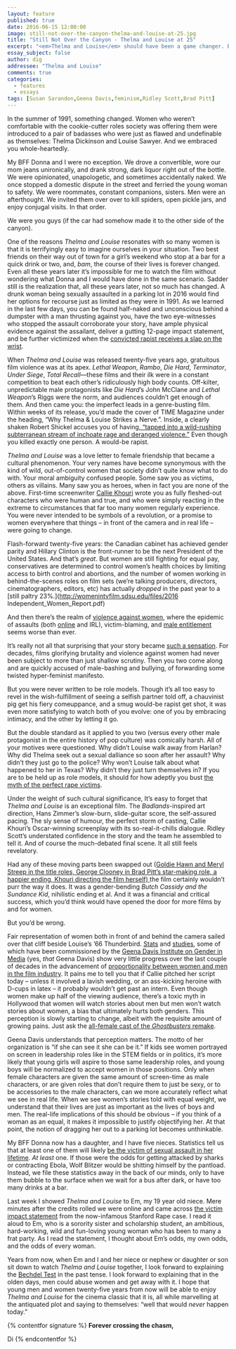 ```yaml
---
layout: feature
published: true
date: 2016-06-15 12:00:00
image: still-not-over-the-canyon-thelma-and-louise-at-25.jpg
title: "Still Not Over the Canyon - Thelma and Louise at 25"
excerpt: "<em>Thelma and Louise</em> should have been a game changer. But it wasn’t. Di Golding explains how, in the last quarter century, so little has changed for women in movies and in real life."
essay_subject: false
author: dig
addressee: "Thelma and Louise"
comments: true
categories:
  - features
  - essays
tags: [Susan Sarandon,Geena Davis,feminism,Ridley Scott,Brad Pitt]
---
```

In the summer of 1991, something changed. Women who weren’t comfortable with the cookie-cutter roles society was offering them were introduced to a pair of badasses who were just as flawed and undefinable as themselves: Thelma Dickinson and Louise Sawyer. And we embraced you whole-heartedly. 

My BFF Donna and I were no exception. We drove a convertible, wore our mom jeans unironically, and drank strong, dark liquor right out of the bottle. We were opinionated, unapologetic, and sometimes accidentally naked. We once stopped a domestic dispute in the street and ferried the young woman to safety. We were roommates, constant companions, sisters. Men were an afterthought. We invited them over over to kill spiders, open pickle jars, and enjoy conjugal visits. In that order. 

We were you guys (if the car had somehow made it to the other side of the canyon). 

One of the reasons _Thelma and Louise_ resonates with so many women is that it is terrifyingly easy to imagine ourselves in your situation. Two best friends on their way out of town for a girl’s weekend who stop at a bar for a quick drink or two, and, _bam_, the course of their lives is forever changed. Even all these years later it’s impossible for me to watch the film without wondering what Donna and I would have done in the same scenario. Sadder still is the realization that, all these years later, not so much has changed. A drunk woman being sexually assaulted in a parking lot in 2016 would find her options for recourse just as limited as they were in 1991. As we learned in the last few days, you can be found half-naked and unconscious behind a dumpster with a man thrusting against you, have the two eye-witnesses who stopped the assault corroborate your story, have ample physical evidence against the assailant, deliver a gutting 12-page impact statement, and be further victimized when the [convicted rapist receives a slap on the wrist](http://www.theguardian.com/us-news/2016/jun/02/stanford-swimmer-sexual-assault-brock-allen-turner-palo-alto?utm_content=buffer7d092&utm_medium=social&utm_source=facebook.com&utm_campaign=buffer). 


When _Thelma and Louise_ was released twenty-five years ago, gratuitous film violence was at its apex. _Lethal Weapon_, _Rambo_, _Die Hard_, _Terminator_, _Under Siege_, _Total_ _Recall_—these films and their ilk were in a constant competition to beat each other’s ridiculously high body counts. Off-kilter, unpredictable male protagonists like _Die Hard_’s John McClane and _Lethal Weapon_’s Riggs were the norm, and audiences couldn’t get enough of them. And then came you: the imperfect leads in a genre-busting film. Within weeks of its release, you’d made the cover of TIME Magazine under the heading, “Why Thelma & Louise Strikes a Nerve.”. Inside, a clearly shaken Robert Shickel accuses you of having[, “tapped into a wild-rushing subterranean stream of inchoate rage and deranged violence.”](http://content.time.com/time/magazine/article/0,9171,973234,00.html) Even though you killed exactly one person. A would-be rapist. 

_Thelma and Louise_ was a love letter to female friendship that became a cultural phenomenon. Your very names have become synonymous with the kind of wild, out-of-control women that society didn’t quite know what to do with. Your moral ambiguity confused people. Some saw you as victims, others as villains. Many saw you as heroes, when in fact you are none of the above. First-time screenwriter [Callie Khouri](http://articles.chicagotribune.com/1991-07-07/features/9103170610_1_thelma-and-louise-thelma-dickinson-louise-sawyer) wrote you as fully fleshed-out characters who were human and true, and who were simply reacting in the extreme to circumstances that far too many women regularly experience. You were never intended to be symbols of a revolution, or a promise to women everywhere that things – in front of the camera and in real life – were going to change. 


Flash-forward twenty-five years: the Canadian cabinet has achieved gender parity and Hillary Clinton is the front-runner to be the next President of the United States. And that’s _great_. But women are still fighting for equal pay, conservatives are determined to control women’s health choices by limiting access to birth control and abortions, and the number of women working in behind-the-scenes roles on film sets (we’re talking producers, directors, cinematographers, editors, etc) has actually _dropped_ in the past year to a [still paltry 23%.](http://womenintvfilm.sdsu.edu/files/2016 Independent_Women_Report.pdf) 

And then there’s the realm of [violence against women](http://www.who.int/mediacentre/factsheets/fs239/en/), where the epidemic of assaults (both [online](https://www.youtube.com/watch?v=PuNIwYsz7PI) and IRL), victim-blaming, and [male entitlement](http://www.dailylife.com.au/news-and-views/dl-opinion/male-sexual-entitlement-is-killing-women-20150211-13bmef.html) seems worse than ever. 

It’s really not all that surprising that your story became [such a sensation](http://www.ew.com/article/1997/05/23/debut-thelma-and-louise). For decades, films glorifying brutality and violence against women had never been subject to more than just shallow scrutiny. Then you two come along and are quickly accused of male-bashing and bullying, of forwarding some twisted hyper-feminist manifesto. 

But you were never written to be role models. Though it’s all too easy to revel in the wish-fulfillment of seeing a selfish partner told off, a chauvinist pig get his fiery comeuppance, and a smug would-be rapist get shot, it was even more satisfying to watch both of you evolve: one of you by embracing intimacy, and the other by letting it go. 

But the double standard as it applied to you two (versus every other male protagonist in the entire history of pop culture) was comically harsh. All of your motives were questioned. Why didn’t Louise walk away from Harlan? Why did Thelma seek out a sexual dalliance so soon after her assault? Why didn’t they just go to the police? Why won’t Louise talk about what happened to her in Texas? Why didn’t they just turn themselves in? If you are to be held up as role models, it should for how adeptly you bust [the myth of the perfect rape victims](http://ryersonjournalism.ca/2016/02/26/rape-culture-and-the-perfect-victim-using-the-rights-words-in-sexual-assault-coverage/).

Under the weight of such cultural significance, It’s easy to forget that _Thelma and Louise_ is an exceptional film. The _Badlands_-inspired art direction, Hans Zimmer’s slow-burn, slide-guitar score, the self-assured pacing. The sly sense of humour, the perfect storm of casting, Callie Khouri’s Oscar-winning screenplay with its so-real-it-chills dialogue. Ridley Scott’s understated confidence in the story and the team he assembled to tell it. And of course the much-debated final scene. It all still feels revelatory. 

Had any of these moving parts been swapped out ([Goldie Hawn and Meryl Streep in the title roles, George Clooney in Brad Pitt’s star-making role, a happier ending, Khouri directing the film herself) ](http://mentalfloss.com/article/64289/15-things-you-might-not-know-about-thelma-louise)the film certainly wouldn’t purr the way it does. It was a gender-bending _Butch Cassidy and the Sundance Kid_, nihilistic ending et al. And it was a financial and critical success, which you’d think would have opened the door for more films by and for women. 


But you’d be wrong. 


Fair representation of women both in front of and behind the camera sailed over that cliff beside Louise’s ’66 Thunderbird. [Stats](http://polygraph.cool/films/) and [studies](http://womenintvfilm.sdsu.edu/research.html), some of which have been commissioned by the [Geena Davis Institute on Gender in Media](http://seejane.org/research-informs-empowers/) (yes, _that_ Geena Davis) show very little progress over the last couple of decades in the advancement of [proportionality between women and men in the film industry](http://qz.com/475528/hollywood-isnt-even-trying-to-include-more-women-new-data-make-it-clear/). It pains me to tell you that if Callie pitched her script today – unless it involved a lavish wedding, or an ass-kicking heroine with D-cups in latex – it probably wouldn’t get past an intern. Even though women make up half of the viewing audience, there’s a toxic myth in Hollywood that women will watch stories about men but men won’t watch stories about women, a bias that ultimately hurts both genders. This perception is slowly starting to change, albeit with the requisite amount of growing pains. Just ask the [all-female cast of the _Ghostbusters_ remake](https://blog.womenandhollywood.com/sexism-and-misogyny-plague-ghostbusters-trailer-proving-even-male-directors-arent-immune-1cdabe3f16cb#.f984cfui7). 


Geena Davis understands that perception matters. The motto of her organization is “if she can see it she can be it.” If kids see women portrayed on screen in leadership roles like in the STEM fields or in politics, it’s more likely that young girls will aspire to those same leadership roles, and young boys will be normalized to accept women in those positions. Only when female characters are given the same amount of screen-time as male characters, or are given roles that don’t require them to just be sexy, or to be accessories to the male characters, can we more accurately reflect what we see in real life. When we see women’s stories told with equal weight, we understand that their lives are just as important as the lives of boys and men. The real-life implications of this should be obvious – if you think of a woman as an equal, it makes it impossible to justify objectifying her. At that point, the notion of dragging her out to a parking lot becomes unthinkable. 

My BFF Donna now has a daughter, and I have five nieces. Statistics tell us that at least one of them will likely [be the victim of sexual assault in her lifetime](http://www.sexassault.ca/statistics.htm). _At least_ one. If those were the odds for getting attacked by sharks or contracting Ebola, Wolf Blitzer would be shitting himself by the pantload. Instead, we file these statistics away in the back of our minds, only to have them bubble to the surface when we wait for a bus after dark, or have too many drinks at a bar. 

Last week I showed _Thelma and Louise_ to Em, my 19 year old niece. Mere minutes after the credits rolled we were online and came across [the victim impact statement](https://www.buzzfeed.com/katiejmbaker/heres-the-powerful-letter-the-stanford-victim-read-to-her-ra?utm_term=.dhpyMgEr5X#.ucPXaWPqe0) from the now-infamous Stanford Rape case. I read it aloud to Em, who is a sorority sister and scholarship student, an ambitious, hard-working, wild and fun-loving young woman who has been to many a frat party. As I read the statement, I thought about Em’s odds, my own odds, and the odds of every woman. 

Years from now, when Em and I and her niece or nephew or daughter or son sit down to watch _Thelma and Louise_ together, I look forward to explaining the [Bechdel Test](http://bechdeltest.com/) in the past tense. I look forward to explaining that in the olden days, men could abuse women and get away with it. I hope that young men and women twenty-five years from now will be able to enjoy _Thelma and Louise_ for the cinema classic that it is, all while marvelling at the antiquated plot and saying to themselves: “well that would _never_ happen today.”

{% contentfor signature %}
**Forever crossing the chasm,**

Di
{% endcontentfor %}